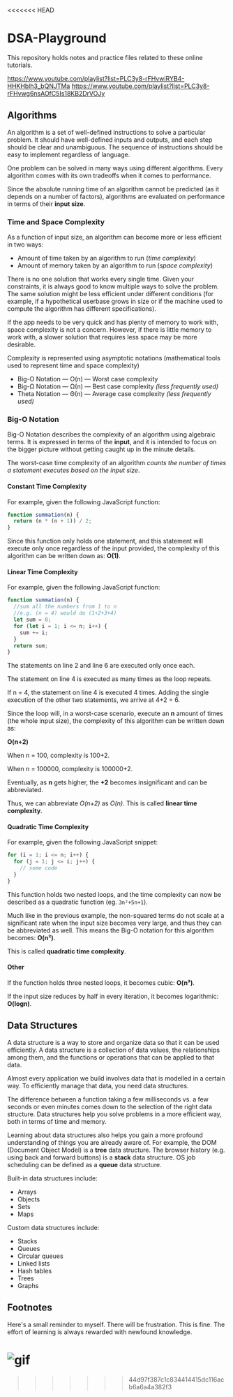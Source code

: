 <<<<<<< HEAD

# DSA-Playground

This repository holds notes and practice files related to these online tutorials.

https://www.youtube.com/playlist?list=PLC3y8-rFHvwiRYB4-HHKHblh3_bQNJTMa
https://www.youtube.com/playlist?list=PLC3y8-rFHvwg6nsAOfC5Is18KB2DrVOJy

## Algorithms

An algorithm is a set of well-defined instructions to solve a particular problem.
It should have well-defined inputs and outputs, and each step should be clear and unambiguous.
The sequence of instructions should be easy to implement regardless of language.

One problem can be solved in many ways using different algorithms.
Every algorithm comes with its own tradeoffs when it comes to performance.

Since the absolute running time of an algorithm cannot be predicted (as it depends on a number of factors), algorithms are evaluated on performance in terms of their **input size**.

### Time and Space Complexity

As a function of input size, an algorithm can become more or less efficient in two ways:

- Amount of time taken by an algorithm to run (_time complexity_)
- Amount of memory taken by an algorithm to run (_space complexity_)

There is no one solution that works every single time. Given your constraints, it is always good to know multiple ways to solve the problem. The same solution might be less efficient under different conditions (for example, if a hypothetical userbase grows in size or if the machine used to compute the algorithm has different specifications).

If the app needs to be very quick and has plenty of memory to work with, space complexity is not a concern. However, if there is little memory to work with, a slower solution that requires less space may be more desirable.

Complexity is represented using asymptotic notations (mathematical tools used to represent time and space complexity)

- Big-O Notation — O(n) — Worst case complexity
- Big-Ω Notation — Ω(n) — Best case complexity _(less frequently used)_
- Theta Notation — Θ(n) — Average case complexity _(less frequently used)_

### Big-O Notation

Big-O Notation describes the complexity of an algorithm using algebraic terms. It is expressed in terms of the **input**, and it is intended to focus on the bigger picture without getting caught up in the minute details.

The worst-case time complexity of an algorithm _counts the number of times a statement executes based on the input size_.

#### Constant Time Complexity

For example, given the following JavaScript function:

```javascript
function summation(n) {
  return (n * (n + 1)) / 2;
}
```

Since this function only holds one statement, and this statement will execute only once regardless of the input provided, the complexity of this algorithm can be written down as:
**O(1)**.

#### Linear Time Complexity

For example, given the following JavaScript function:

```javascript
function summation(n) {
  //sum all the numbers from 1 to n
  //e.g. (n = 4) would do (1+2+3+4)
  let sum = 0;
  for (let i = 1; i <= n; i++) {
    sum += i;
  }
  return sum;
}
```

The statements on line 2 and line 6 are executed only once each.

The statement on line 4 is executed as many times as the loop repeats.

If n = 4, the statement on line 4 is executed 4 times. Adding the single execution of the other two statements, we arrive at 4+2 = 6.

Since the loop will, in a worst-case scenario, execute an **n** amount of times (the whole input size), the complexity of this algorithm can be written down as:

**O(n+2)**


When n = 100, complexity is 100+2.

When n = 100000, complexity is 100000+2.

Eventually, as **n** gets higher, the **+2** becomes insignificant and can be abbreviated.

Thus, we can abbreviate _O(n+2)_ as _O(n)_. This is called **linear time complexity**.

#### Quadratic Time Complexity

For example, given the following JavaScript snippet:

```javascript
for (i = 1; i <= n; i++) {
  for (j = 1; j <= i; j++) {
    // some code
  }
}
```

This function holds two nested loops, and the time complexity can now be described as a quadratic function (eg. `3n²+5n+1`).

Much like in the previous example, the non-squared terms do not scale at a significant rate when the input size becomes very large, and thus they can be abbreviated as well. This means the Big-O notation for this algorithm becomes:
**O(n²)**.

This is called **quadratic time complexity**.

#### Other

If the function holds three nested loops, it becomes cubic: **O(n³)**.

If the input size reduces by half in every iteration, it becomes logarithmic: **O(logn)**.

## Data Structures

A data structure is a way to store and organize data so that it can be used efficiently.
A data structure is a collection of data values, the relationships among them, and the functions or operations that can be applied to that data.

Almost every application we build involves data that is modelled in a certain way.
To efficiently manage that data, you need data structures.

The difference between a function taking a few milliseconds vs. a few seconds or even minutes comes down to the selection of the right data structure.
Data structures help you solve problems in a more efficient way, both in terms of time and memory.

Learning about data structures also helps you gain a more profound understanding of things you are already aware of.
For example, the DOM (Document Object Model) is a **tree** data structure.
The browser history (e.g. using back and forward buttons) is a **stack** data structure.
OS job scheduling can be defined as a **queue** data structure.

Built-in data structures include:

- Arrays
- Objects
- Sets
- Maps

Custom data structures include:

- Stacks
- Queues
- Circular queues
- Linked lists
- Hash tables
- Trees
- Graphs

## Footnotes

Here's a small reminder to myself.
There will be frustration. This is fine.
The effort of learning is always rewarded with newfound knowledge.

# ![gif](https://media0.giphy.com/media/l49JKCSoloVTGjmWQ/giphy.gif?cid=ecf05e47rsp1kiq57sgs1430vwyckzc8ln84hol1qpfj86uh&rid=giphy.gif&ct=g)


> > > > > > > 44d97f387c1c834414415dc116acb6a6a4a382f3
